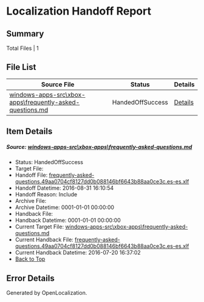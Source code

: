 # <a name='report-top'></a> Localization Handoff Report

## Summary
 Total Files | 1

## File List
 Source File | Status | Details 
 ----------- | ------ | ------- 
 [windows-apps-src\xbox-apps\frequently-asked-questions.md](https://github.com/Microsoft/windows-apps/blob/07e7ec6a5816d4b8d33322b2b1af05ffc3e1b820/windows-apps-src/xbox-apps/frequently-asked-questions.md) | HandedOffSuccess | [Details](#38e5d48b2b0303b5f7d13fdaf6f71e1b3fa569788054)

## Item Details
##### <a name='38e5d48b2b0303b5f7d13fdaf6f71e1b3fa569788054'></a> Source: [windows-apps-src\xbox-apps\frequently-asked-questions.md](https://github.com/Microsoft/windows-apps/blob/07e7ec6a5816d4b8d33322b2b1af05ffc3e1b820/windows-apps-src/xbox-apps/frequently-asked-questions.md)
* Status: HandedOffSuccess
* Target File: 
* Handoff File: [frequently-asked-questions.49aa0704cf8127dd0b088146bf6643b88aa0ce3c.es-es.xlf](https://github.com/Microsoft/WDG.handoff/blob/8707b09fab74d9f2359327f572161665774fe78b/ol-handoff/Microsoft/windows-apps.es-es/master/frequently-asked-questions.49aa0704cf8127dd0b088146bf6643b88aa0ce3c.es-es.xlf)
* Handoff Datetime: 2016-08-31 16:10:54
* Handoff Reason: Include
* Archive File: 
* Archive Datetime: 0001-01-01 00:00:00
* Handback File: 
* Handback Datetime: 0001-01-01 00:00:00
* Current Target File: [windows-apps-src\xbox-apps\frequently-asked-questions.md](https://github.com/Microsoft/windows-apps.es-es/blob/ae25724f2c2f0d2747098f5df2f0d64c8f04d5a1/windows-apps-src/xbox-apps/frequently-asked-questions.md)
* Current Handback File: [frequently-asked-questions.49aa0704cf8127dd0b088146bf6643b88aa0ce3c.es-es.xlf](https://github.com/Microsoft/WDG.handback/blob/9646d4157c932fa06798caec79eed2dd516cb04b/ol-handback/Microsoft/windows-apps.es-es/master/frequently-asked-questions.49aa0704cf8127dd0b088146bf6643b88aa0ce3c.es-es.xlf)
* Current Handback Datetime: 2016-07-20 16:37:02
* [Back to Top](#report-top)


## Error Details

Generated by OpenLocalization.
